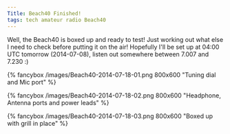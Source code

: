 ```yaml
---
Title: Beach40 Finished!
tags: tech amateur radio Beach40
---
```

Well, the Beach40 is boxed up and ready to test! Just working out what else I need to check before putting it on the air! Hopefully I'll be set up at 04:00 UTC tomorrow (2014-07-08), listen out somewhere between 7.007 and 7.230 :)

{% fancybox /images/Beach40-2014-07-18-01.png 800x600 "Tuning dial and Mic port" %}

<!--more-->

{% fancybox /images/Beach40-2014-07-18-02.png 800x600 "Headphone, Antenna ports and power leads" %}

{% fancybox /images/Beach40-2014-07-18-03.png 800x600 "Boxed up with grill in place" %}





